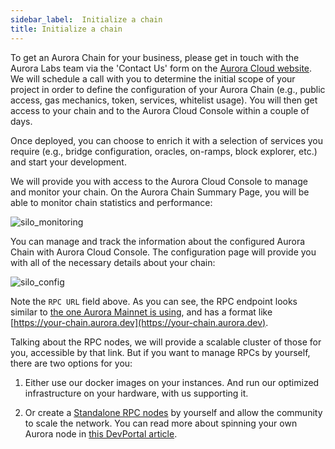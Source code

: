 ```yaml
---
sidebar_label: 	Initialize a chain
title: Initialize a chain
---
```


To get an Aurora Chain for your business, please get in touch with the Aurora Labs team via the 'Contact Us' form on the [Aurora Cloud website](https://auroracloud.dev/).
We will schedule a call with you to determine the initial scope of your project in order to define the configuration of your Aurora Chain
(e.g., public access, gas mechanics, token, services, whitelist usage).
You will then get access to your chain and to the Aurora Cloud Console within a couple of days.

Once deployed, you can choose to enrich it with a selection of services you require (e.g., bridge configuration, oracles, on-ramps, block explorer, etc.) and start your development.

We will provide you with access to the Aurora Cloud Console to manage and monitor your chain. On the Aurora Chain Summary Page, you will be able to monitor chain statistics and performance:

![silo_monitoring](/img/silo_monitoring.png)

You can manage and track the information about the configured Aurora Chain with Aurora Cloud Console. The configuration page will provide you with all of the necessary details about your chain:

![silo_config](/img/silo_config.png)

Note the `RPC URL` field above. As you can see, the RPC endpoint looks similar to [the one Aurora Mainnet is using](/getting-started/network-endpoints), and has a format like [https://your-chain.aurora.dev](https://your-chain.aurora.dev).

Talking about the RPC nodes, we will provide a scalable cluster of those for you, accessible by that link. But if you want to manage RPCs by yourself, there are two options for you:

1. Either use our docker images on your instances. And run our optimized infrastructure on your hardware, with us supporting it.

2. Or create a [Standalone RPC nodes](https://github.com/aurora-is-near/standalone-rpc) by yourself and allow the community to scale the network.
You can read more about spinning your own Aurora node in [this DevPortal article](https://dev.aurora.dev/posts/spinning-up-your-own-aurora-node).
